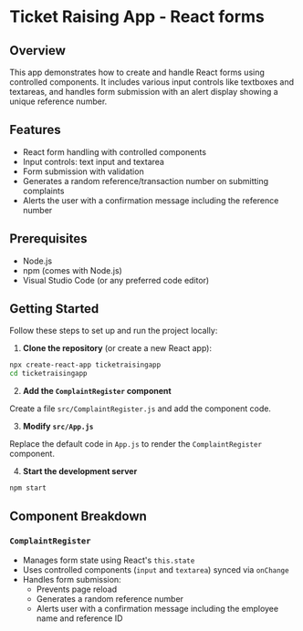 # Ticket Raising App - React forms

## Overview

This app demonstrates how to create and handle React forms using controlled components. It includes various input controls like textboxes and textareas, and handles form submission with an alert display showing a unique reference number.

## Features

- React form handling with controlled components
- Input controls: text input and textarea
- Form submission with validation
- Generates a random reference/transaction number on submitting complaints
- Alerts the user with a confirmation message including the reference number

## Prerequisites

- Node.js
- npm (comes with Node.js)
- Visual Studio Code (or any preferred code editor)

## Getting Started

Follow these steps to set up and run the project locally:

1. **Clone the repository** (or create a new React app):

```bash
npx create-react-app ticketraisingapp
cd ticketraisingapp
```

2. **Add the `ComplaintRegister` component**

Create a file `src/ComplaintRegister.js` and add the component code.

3. **Modify `src/App.js`**

Replace the default code in `App.js` to render the `ComplaintRegister` component.

4. **Start the development server**

```bash
npm start
```

## Component Breakdown

### `ComplaintRegister`

- Manages form state using React's `this.state`
- Uses controlled components (`input` and `textarea`) synced via `onChange`
- Handles form submission:
  - Prevents page reload 
  - Generates a random reference number
  - Alerts user with a confirmation message including the employee name and reference ID
  